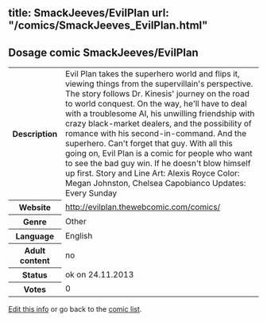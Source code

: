 title: SmackJeeves/EvilPlan
url: "/comics/SmackJeeves_EvilPlan.html"
---
Dosage comic SmackJeeves/EvilPlan
-----------------------------------------

<p id="msg"></p>
<script type="text/javascript">
if (window.location.search === '?edit_info_mail=sent_ok') {
  var elem = document.getElementById("msg");
  elem.innerHTML = 'Edited information sucessfully sent for review, which is usually done daily. Thanks!';
  elem.className = 'ok';
}
</script>
<table class="comicinfo">
<tr>
<th>Description</th><td>Evil Plan takes the superhero world and flips it, viewing things from the supervillain's perspective. The story follows Dr. Kinesis' journey on the road to world conquest. On the way, he'll have to deal with a troublesome AI, his unwilling friendship with crazy black-market dealers, and the possibility of romance with his second-in-command. And the superhero. Can't forget that guy. With all this going on, Evil Plan is a comic for people who want to see the bad guy win. If he doesn't blow himself up first. Story and Line Art: Alexis Royce Color: Megan Johnston, Chelsea Capobianco Updates: Every Sunday</td>
</tr>
<tr>
<th>Website</th><td><a href="http://evilplan.thewebcomic.com/comics/">http://evilplan.thewebcomic.com/comics/</a></td>
</tr>
<tr>
<th>Genre</th><td>Other</td>
</tr>
<tr>
<th>Language</th><td>English</td>
</tr>
<tr>
<th>Adult content</th><td>no</td>
</tr>
<tr>
<th>Status</th><td>ok on 24.11.2013</td>
</tr>
<tr>
<th>Votes</th><td>0</td>
</tr>
</table>

[Edit this info](SmackJeeves_EvilPlan_edit.html) or go back to the [comic list](../comic-index.html).
